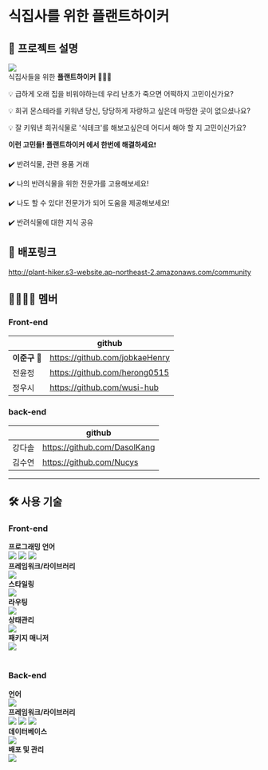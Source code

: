 # **식집사**를 위한 **플랜트하이커**

## :bookmark_tabs: 프로젝트 설명
<img src="https://img1.daumcdn.net/thumb/R1280x0/?scode=mtistory2&fname=https%3A%2F%2Fk.kakaocdn.net%2Fdn%2FxzsMs%2FbtrQJocdBOY%2Fl0UGKF6kqYqNekzUvFkRw0%2Fimg.jpg"><br>
식집사들을 위한 **플랜트하이커** 🙆🏻‍♂️

💡 급하게 오래 집을 비워야하는데 우리 난초가 죽으면 어떡하지 고민이신가요?  

💡 희귀 몬스테라를 키워낸 당신, 당당하게 자랑하고 싶은데 마땅한 곳이 없으셨나요?

💡 잘 키워낸 희귀식물로 '식테크'를 해보고싶은데 어디서 해야 할 지 고민이신가요?

**이런 고민들! 플랜트하이커 에서 한번에 해결하세요**❗️ 

✔️ 반려식물, 관련 용품 거래

✔️ 나의 반려식물을 위한 전문가를 고용해보세요!

✔️ 나도 할 수 있다! 전문가가 되어 도움을 제공해보세요!

✔️ 반려식물에 대한 지식 공유

## 🔗 배포링크
http://plant-hiker.s3-website.ap-northeast-2.amazonaws.com/community

## :family_man_woman_girl_boy: 멤버

### Front-end

|               | github                             |
| ------------- | ---------------------------------- |
| **이준구** 🥇 | https://github.com/jobkaeHenry     |
| 전윤정        | https://github.com/herong0515 |
| 정우시        | https://github.com/wusi-hub |
### back-end
|               | github                        |
| ------------- | ----------------------------- |
| 강다솔 | https://github.com/DasolKang |
| 김수연        | https://github.com/Nucys    |

---
## :hammer_and_wrench: 사용 기술
### Front-end

**프로그래밍 언어**<br>
<img src="https://img.shields.io/badge/HTML5-E34F26?style=flat-square&logo=HTML5&logoColor=white"/> <img src="https://img.shields.io/badge/CSS3-1572B6?style=flat-square&logo=CSS3&logoColor=white"/> <img src="https://img.shields.io/badge/Javascript-F7DF1E?style=flat-square&logo=Javascript&logoColor=white"/>
<br>
**프레임워크/라이브러리**<br>
<img src="https://img.shields.io/badge/React-61DAFB?style=flat-square&logo=React&logoColor=white"/><br>
**스타일링**<br>
<img src="https://img.shields.io/badge/emotion-DB7093?style=flat-square&logo=styled-components&logoColor=white"/><br>
**라우팅**<br>
<img src="https://img.shields.io/badge/React_router-CA4245?style=flat-square&logo=react-router&logoColor=white"/><br>
**상태관리**<br>
<img src="https://img.shields.io/badge/Recoil-5466FB?style=flat-square&logo=react&logoColor=white"/><br>
**패키지 매니저**<br>
<img src="https://img.shields.io/badge/Yarn-2C8EBB?style=flat-square&logo=Yarn&logoColor=white"/><br>
<br>

### Back-end

**언어**<br>
<img src="https://img.shields.io/badge/Java-007396?style=flat-square&logoColor=white"/><br>
**프레임워크/라이브러리**<br>
<img src="https://img.shields.io/badge/Spring-6DB33F?style=flat-square&logo=Spring&logoColor=white"/>
<img src="https://img.shields.io/badge/Spring_Boot-6DB33F?style=flat-square&logo=spring-boot&logoColor=white"/>
<img src="https://img.shields.io/badge/Spring_Security-6DB33F?style=flat-square&logo=Spring-Security&logoColor=white"/><br>
**데이터베이스**<br>
<img src="https://img.shields.io/badge/MySQL-4479A1?style=flat-square&logo=MySQL&logoColor=white"/><br>
**배포 및 관리**<br>
<img src="https://img.shields.io/badge/Amazon_AWS-232F3E?style=flat-square&logo=Amazon AWS&logoColor=white"/>
<br>
